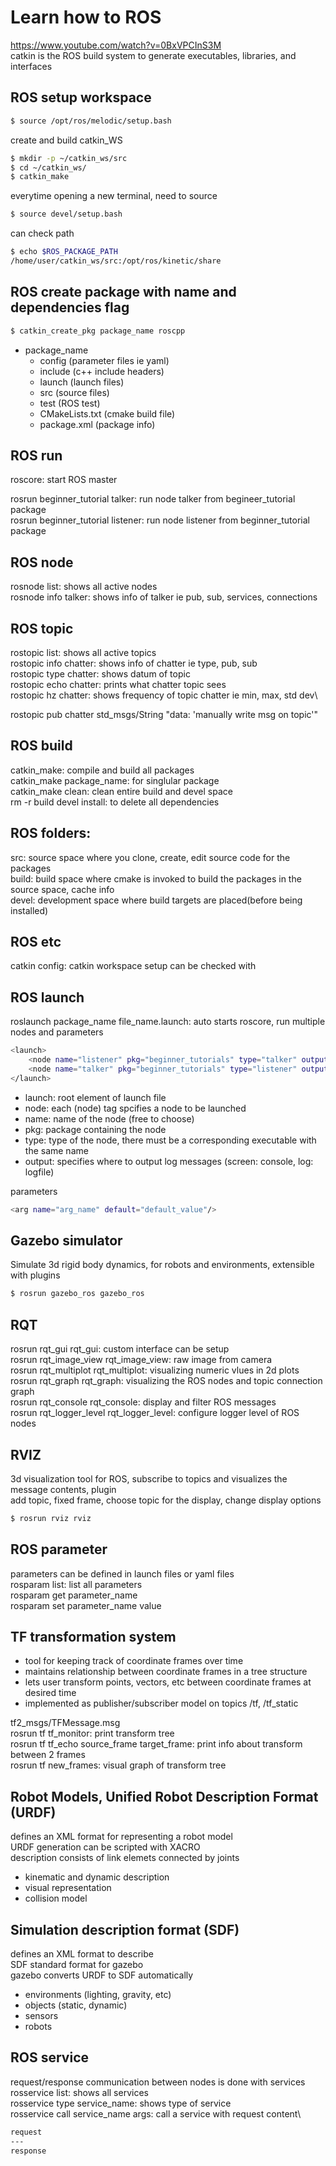 # Learn how to ROS

https://www.youtube.com/watch?v=0BxVPCInS3M \
catkin is the ROS build system to generate executables, libraries, and interfaces

## ROS setup workspace
```bash
$ source /opt/ros/melodic/setup.bash
```
create and build catkin_WS
```bash
$ mkdir -p ~/catkin_ws/src
$ cd ~/catkin_ws/
$ catkin_make
```
everytime opening a new terminal, need to source
```bash
$ source devel/setup.bash
```
can check path
```bash
$ echo $ROS_PACKAGE_PATH
/home/user/catkin_ws/src:/opt/ros/kinetic/share
```

## ROS create package with name and dependencies flag
```bash
$ catkin_create_pkg package_name roscpp
```

* package_name
  * config (parameter files ie yaml)
  * include (c++ include headers)
  * launch (launch files)
  * src (source files)
  * test (ROS test)
  * CMakeLists.txt (cmake build file)
  * package.xml (package info)

## ROS run
roscore: start ROS master

rosrun beginner_tutorial talker: run node talker from begineer_tutorial package\
rosrun beginner_tutorial listener: run node listener from beginner_tutorial package


## ROS node
rosnode list: shows all active nodes\
rosnode info talker: shows info of talker ie pub, sub, services, connections

## ROS topic
rostopic list: shows all active topics\
rostopic info chatter: shows info of chatter ie type, pub, sub\
rostopic type chatter: shows datum of topic\
rostopic echo chatter: prints what chatter topic sees\
rostopic hz chatter: shows frequency of topic chatter ie min, max, std dev\

rostopic pub chatter std_msgs/String "data: 'manually write msg on topic'"

## ROS build
catkin_make: compile and build all packages\
catkin_make package_name: for singlular package\
catkin_make clean: clean entire build and devel space\
rm -r build devel install: to delete all dependencies

## ROS folders:
src: source space where you clone, create, edit source code for the packages \
build: build space where cmake is invoked to build the packages in the source space, cache info\
devel: development space where build targets are placed(before being installed)

## ROS etc
catkin config: catkin workspace setup can be checked with

## ROS launch
roslaunch package_name file_name.launch: auto starts roscore, run multiple nodes and parameters
```bash
<launch>
	<node name="listener" pkg="beginner_tutorials" type="talker" output="screen"/>
	<node name="talker" pkg="beginner_tutorials" type="listener" output="screen"/>
</launch>
```

* launch: root element of launch file
* node: each (node) tag spcifies a node to be launched
* name: name of the node (free to choose)
* pkg: package containing the node
* type: type of the node, there must be a corresponding executable with the same name
* output: specifies where to output log messages (screen: console, log: logfile)

parameters
```bash
<arg name="arg_name" default="default_value"/>
```

## Gazebo simulator
Simulate 3d rigid body dynamics, for robots and environments, extensible with plugins
```bash
$ rosrun gazebo_ros gazebo_ros
```

## RQT
rosrun rqt_gui rqt_gui: custom interface can be setup\
rosrun rqt_image_view rqt_image_view: raw image from camera\
rosrun rqt_multiplot rqt_multiplot: visualizing numeric vlues in 2d plots\
rosrun rqt_graph rqt_graph: visualizing the ROS nodes and topic connection graph\
rosrun rqt_console rqt_console: display and filter ROS messages\
rosrun rqt_logger_level rqt_logger_level: configure logger level of ROS nodes

## RVIZ
3d visualization tool for ROS, subscribe to topics and visualizes the message contents, plugin\
add topic, fixed frame, choose topic for the display, change display options
```bash
$ rosrun rviz rviz
```

## ROS parameter
parameters can be defined in launch files or yaml files\
rosparam list: list all parameters\
rosparam get parameter_name\
rosparam set parameter_name value

## TF transformation system

* tool for keeping track of coordinate frames over time
* maintains relationship between coordinate frames in a tree structure
* lets user transform points, vectors, etc between coordinate frames at desired time
* implemented as publisher/subscriber model on topics /tf, /tf_static

tf2_msgs/TFMessage.msg\
rosrun tf tf_monitor: print transform tree\
rosrun tf tf_echo source_frame target_frame: print info about transform between 2 frames\
rosrun tf new_frames: visual graph of transform tree

## Robot Models, Unified Robot Description Format (URDF)
defines an XML format for representing a robot model\
URDF generation can be scripted with XACRO\
description consists of link elemets connected by joints

* kinematic and dynamic description
* visual representation
* collision model

## Simulation description format (SDF)
defines an XML format to describe\
SDF standard format for gazebo\
gazebo converts URDF to SDF automatically

* environments (lighting, gravity, etc)
* objects (static, dynamic)
* sensors
* robots

## ROS service
request/response communication between nodes is done with services\
rosservice list: shows all services\
rosservice type service_name: shows type of service\
rosservice call service_name args: call a service with request content\
```bash
request
---
response
```
